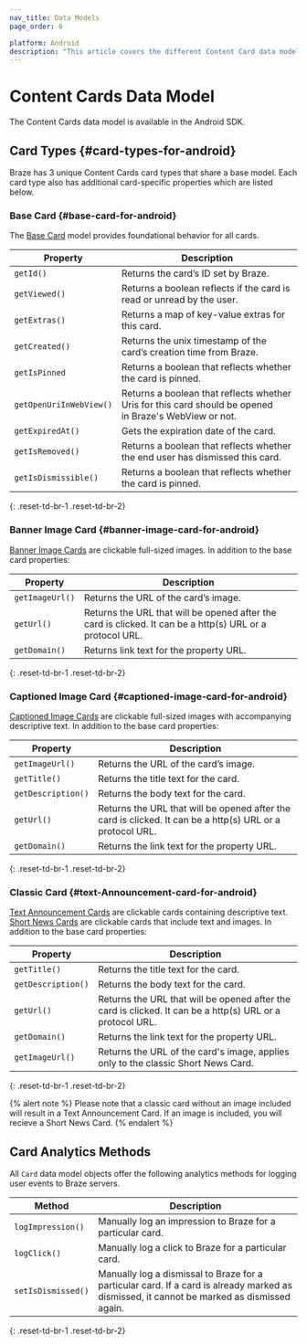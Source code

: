 ```yaml
---
nav_title: Data Models
page_order: 6

platform: Android
description: "This article covers the different Content Card data models in addition to the card-specific properties available for your Android application."
---
```


# Content Cards Data Model
The Content Cards data model is available in the Android SDK.

## Card Types {#card-types-for-android}
Braze has 3 unique Content Cards card types that share a base model. Each card type also has additional card-specific properties which are listed below.

### Base Card {#base-card-for-android}

The [Base Card][29] model provides foundational behavior for all cards.  

|Property | Description |
|---|---|
|`getId()` | Returns the card’s ID set by Braze.|
|`getViewed()` | Returns a boolean reflects if the card is read or unread by the user.|
|`getExtras()` | Returns a map of key-value extras for this card.|
|`getCreated()`  | Returns the unix timestamp of the card’s creation time from Braze.|
|`getIsPinned` | Returns a boolean that reflects whether the card is pinned.|
|`getOpenUriInWebView()`  | Returns a boolean that reflects whether Uris for this card should be opened <br> in Braze's WebView or not.|
|`getExpiredAt()` | Gets the expiration date of the card.|
|`getIsRemoved()` | Returns a boolean that reflects whether the end user has dismissed this card.|
|`getIsDismissible()`  | Returns a boolean that reflects whether the card is pinned.|
{: .reset-td-br-1 .reset-td-br-2}

### Banner Image Card {#banner-image-card-for-android}
[Banner Image Cards][30] are clickable full-sized images. In addition to the base card properties:

|Property | Description |
|---|---|
|`getImageUrl()` | Returns the URL of the card’s image.|
|`getUrl()` | Returns the URL that will be opened after the card is clicked. It can be a http(s) URL or a protocol URL.|
|`getDomain()` | Returns link text for the property URL.|
{: .reset-td-br-1 .reset-td-br-2}

### Captioned Image Card {#captioned-image-card-for-android}
[Captioned Image Cards][31] are clickable full-sized images with accompanying descriptive text. In addition to the base card properties:

|Property | Description |
|---|---|
|`getImageUrl()` | Returns the URL of the card’s image.|
|`getTitle()` | Returns the title text for the card.
|`getDescription()` | Returns the body text for the card.
|`getUrl()` | Returns the URL that will be opened after the card is clicked. It can be a http(s) URL or a protocol URL.
|`getDomain()` | Returns the link text for the property URL. 
{: .reset-td-br-1 .reset-td-br-2}

### Classic Card {#text-Announcement-card-for-android}
[Text Announcement Cards][32] are clickable cards containing descriptive text. [Short News Cards][41] are clickable cards that include text and images. In addition to the base card properties:

|Property | Description |
|---|---|
|`getTitle()` | Returns the title text for the card.
|`getDescription()` | Returns the body text for the card.
|`getUrl()` | Returns the URL that will be opened after the card is clicked. It can be a http(s) URL or a protocol URL.
|`getDomain()` | Returns the link text for the property URL.
|`getImageUrl()` | Returns the URL of the card's image, applies only to the classic Short News Card.
{: .reset-td-br-1 .reset-td-br-2}

{% alert note %}
Please note that a classic card without an image included will result in a Text Announcement Card. If an image is included, you will recieve a Short News Card.
{% endalert %}

## Card Analytics Methods
All `Card` data model objects offer the following analytics methods for logging user events to Braze servers.

|Method | Description |
|---|---|
|`logImpression()` | Manually log an impression to Braze for a particular card.
|`logClick()` | Manually log a click to Braze for a particular card. 
|`setIsDismissed()` | Manually log a dismissal to Braze for a particular card. If a card is already marked as dismissed, it cannot be marked as dismissed again.
{: .reset-td-br-1 .reset-td-br-2}

[29]: https://appboy.github.io/appboy-android-sdk/javadocs/com/appboy/models/cards/Card.html
[30]: https://appboy.github.io/appboy-android-sdk/javadocs/com/appboy/models/cards/BannerImageCard.html
[31]: https://appboy.github.io/appboy-android-sdk/javadocs/com/appboy/models/cards/CaptionedImageCard.html
[32]: https://appboy.github.io/appboy-android-sdk/javadocs/com/appboy/models/cards/TextAnnouncementCard.html
[41]: https://github.com/Appboy/android-sdk/blob/9a091979b4cbaff7f935c2cae03043a944c3ab53/android-sdk-base/src/main/java/com/appboy/models/cards/ShortNewsCard.java
